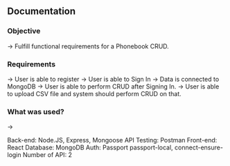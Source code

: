 ## Documentation

### Objective
-> Fulfill functional requirements for a Phonebook CRUD. 

### Requirements
-> User is able to register
-> User is able to Sign In
-> Data is connected to MongoDB
-> User is able to perform CRUD after Signing In. 
-> User is able to upload CSV file and system should perform CRUD on that. 

### What was used? 
-> 

Back-end: Node.JS, Express, Mongoose
API Testing: Postman
Front-end: React
Database: MongoDB
Auth: Passport passport-local, connect-ensure-login
Number of API: 2